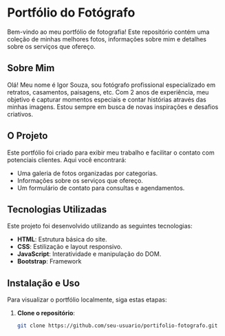 # Portfólio do Fotógrafo

Bem-vindo ao meu portfólio de fotografia! Este repositório contém uma coleção de minhas melhores fotos, informações sobre mim e detalhes sobre os serviços que ofereço.

## Sobre Mim

Olá! Meu nome é Igor Souza, sou fotógrafo profissional especializado em retratos, casamentos, paisagens, etc. Com 2 anos de experiência, meu objetivo é capturar momentos especiais e contar histórias através das minhas imagens. Estou sempre em busca de novas inspirações e desafios criativos.

## O Projeto

Este portfólio foi criado para exibir meu trabalho e facilitar o contato com potenciais clientes. Aqui você encontrará:

- Uma galeria de fotos organizadas por categorias.
- Informações sobre os serviços que ofereço.
- Um formulário de contato para consultas e agendamentos.

## Tecnologias Utilizadas

Este projeto foi desenvolvido utilizando as seguintes tecnologias:

- **HTML**: Estrutura básica do site.
- **CSS**: Estilização e layout responsivo.
- **JavaScript**: Interatividade e manipulação do DOM.
- **Bootstrap**: Framework

## Instalação e Uso

Para visualizar o portfólio localmente, siga estas etapas:

1. **Clone o repositório**:
   ```bash
   git clone https://github.com/seu-usuario/portifolio-fotografo.git